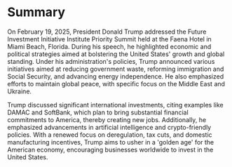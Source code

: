 # Summary

On February 19, 2025, President Donald Trump addressed the Future Investment Initiative Institute Priority Summit held at the Faena Hotel in Miami Beach, Florida. During his speech, he highlighted economic and political strategies aimed at bolstering the United States' growth and global standing. Under his administration's policies, Trump announced various initiatives aimed at reducing government waste, reforming immigration and Social Security, and advancing energy independence. He also emphasized efforts to maintain global peace, with specific focus on the Middle East and Ukraine.

Trump discussed significant international investments, citing examples like DAMAC and SoftBank, which plan to bring substantial financial commitments to America, thereby creating new jobs. Additionally, he emphasized advancements in artificial intelligence and crypto-friendly policies. With a renewed focus on deregulation, tax cuts, and domestic manufacturing incentives, Trump aims to usher in a 'golden age' for the American economy, encouraging businesses worldwide to invest in the United States.
